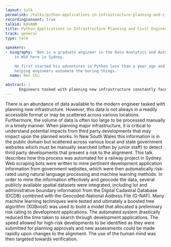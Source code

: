 ```yaml
---
layout: talk
permalink: /talks/python-applications-in-infrastructure-planning-and-civil-engineering
recordingconsent: true
talkid: KBVANM
title: Python Applications in Infrastructure Planning and Civil Engineering
track: general
type: talk

speakers:
- biography: 'Ben is a graduate engineer in the Data Analytics and Automation team
    in WSP here in Sydney.

    He first started his adventures in Python less than a year ago and has since been
    helping engineers automate the boring things.'
  name: Ben Chu

abstract: | 
      Engineers tasked with planning new infrastructure constantly face the problem of having to look through too much information. This talk is about how we wanted to be lazy and wrote a bot to do it for us instead.
---
```


There is an abundance of data available to the modern engineer tasked with planning new infrastructure. However, this data is not always in a readily accessible format or may be scattered across various locations. Furthermore, the volume of data is often too large to be processed manually in a timely manner. When planning major infrastructure, it is critical to understand potential impacts from third party developments that may impact upon the planned works. In New South Wales this information is in the public domain but scattered across various local and state government websites which must be manually searched (often by junior staff) to detect third party developments that present a risk to the alignment. This talk describes how this process was automated for a railway project in Sydney. Web scraping bots were written to mine pertinent development application information from government websites, which were then automatically risk-rated using natural language processing and machine learning methods. In order to mine the information effectively and geocode the data, several publicly available spatial datasets were integrated, including lot and administrative boundary information from the Digital Cadastral Database (DCDB) combined with the Geocoded-National Address File (G-NAF). Many machine learning techniques were tested and ultimately a boosted tree algorithm (XGBoost) was used to build a model that allocated a preliminary risk rating to development applications. The automated system drastically reduced the time taken to search through development applications. The speed allowed for high-risk developments to be identified as they were submitted for planning approvals and new assessments could be made rapidly upon changes to the alignment. The use of the human mind was then targeted towards verification.
